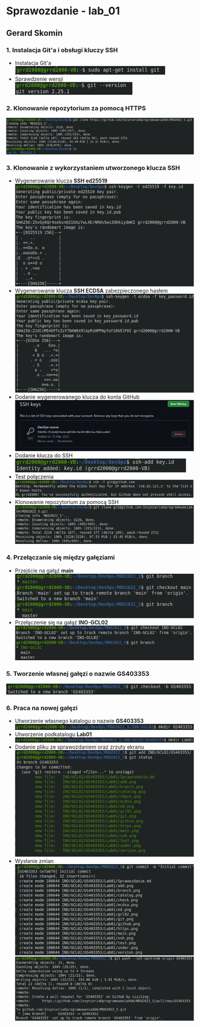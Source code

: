 # Sprawozdanie - lab_01
## Gerard Skomin
### 1. Instalacja Git'a i obsługi kluczy SSH
* Instalacja Git'a  
![](git.png)
* Sprawdzenie wersji  
![](version.png)
### 2. Klonowanie repozytorium za pomocą HTTPS  
![](https.png)
### 3. Klonowanie z wykorzystaniem utworzonego klucza SSH
* Wygenerowanie klucza **SSH ed25519**  
![](ed.png)
* Wygenerowanie klucza **SSH ECDSA** zabezpieczonego hasłem  
![](ecdsa.png)
* Dodanie wygenerowanego klucza do konta GitHub
![](github.png)
* Dodanie klucza do SSH  
![](add.png)
* Test połączenia
![](test.png)
* Klonowanie repozytorium za pomocą SSH  
![](ssh.png)
### 4. Przełączanie się między gałęziami
* Przejście na gałąź **main**  
![](main.png)
* Przełączenie się na gałąź **INO-GCL02**  
![](gcl02.png)
### 5. Tworzenie własnej gałęzi o nazwie **GS403353**  
![](branch.png)
### 6. Praca na nowej gałęzi
* Utworzenie własnego katalogu o nazwie **GS403353**  
![](catalog.png)
* Utworzenie podkatalogu **Lab01**  
![](under.png)
* Dodanie pliku ze sprawozdaniem oraz zrzuty ekranu  
![](add2.png)
* Wysłanie zmian  
![](commit.png)  
![](push.png)